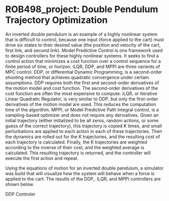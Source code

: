 # ROB498_project: Double Pendulum Trajectory Optimization

An inverted double pendulum is an example of a highly nonlinear system that is difficult to control, because one input (force applied to the cart) must drive six states to their desired value (the position and velocity of the cart, first link, and second link). Model Predictive Control is one framework used to design controllers for these highly nonlinear systems. It seeks to find a control action that minimizes a cost function over a control sequence for a finite period of time, or horizon. iLQR, DDP, and MPPI are three varients of MPC control. DDP, or differential Dynamic Programming, is a second-order shooting method that achieves quadratic convergence under certain assumptions. DDP requires both the first and second-order derivatives of the motion model and cost function. The second-order derivatives of the cost function are often the most expensive to compute. iLQR, or Iterative Linear Quadratic Regulator, is very similar to DDP, but only the first-order derivatives of the motion model are used. This reduces the computation time of the algorithm. MPPI, or Model Predictive Path Integral control, is a sampling-based optimizer and does not require any derivatives. Given an initial trajectory (either initialized to be all zeros, random actions, or some guess of the correct trajectory), this trajectory is copied K times, and small perturbations are applied to each action in each of these trajectories. Then the dynamics are rolled out for the K trajectories, and the resulting cost of each trajectory is calculated. Finally, the K trajectories are weighted according to the inverse of their cost, and the weighted average is calculated. This resulting trajectory is returned, and the controller will execute the first action and repeat. 

Using the equations of motion for an inverted double pendulum, a simulator was build that will visualize how the system will behave when a force is applied to the cart. The results of the DDP,. iLQR, and MPPI controllers are shown below. 

DDP Controler
